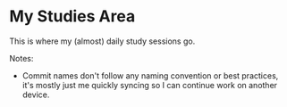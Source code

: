 # My Studies Area

This is where my (almost) daily study sessions go.

Notes: 
- Commit names don't follow any naming convention or best practices, it's mostly just me quickly syncing so I can continue work on another device.
